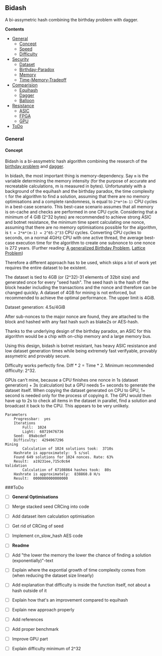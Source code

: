 ## Bidash
A bi-assymetric hash combining the birthday problem with dagger.

**Contents**

- [General](#General)
	- [Concept](#Concept)
	- [Speed](#Speed)
	- [Difficulty](#Difficulty)
- [Security](#Security)
	- [Dataset](#Dataset)
	- [Birthday-Paradox](#Birthday-Paradox)
	- [Memory](#Memory)
	- [Time-Memory-Tradeoff](#Time-Memory-Tradeoff)
- [Comparision](#Comparision)
	- [Equihash](#Equihash)
	- [Dagger](#Dagger)
	- [Balloon](#Balloon)
- [Resistance](#Resistance)
	- [ASIC](#ASIC)
	- [FPGA](#FPGA)
	- [GPU](#GPU)
- [ToDo](#ToDo)

### General
#### Concept
Bidash is a bi-assymetric hash algorithm combining the research of the [birthday problem](#Birthday-Paradox) and [dagger](https://webcache.googleusercontent.com/search?q=cache:bmDsAGmmcG8J:www.hashcash.org/papers/dagger.html+).

In bidash, the most important thing is memory-dependency. Say `m` is the variable determining the memory intensity (for the purpose of accurate and recreatable calculations, m is measured in bytes). Unfortunately with a background of the equihash and the birthday paradox, the time complexity `t` for the algorithm to find a solution, assuming that there are no memory optimisations and a complete randomness, is equal to `2*m*(m-1)` CPU cycles in a best-case scenario. This best-case scenario assumes that all memory is on-cache and checks are performed in one CPU cycle. Considering that a minimum of 4 GiB (2^32 bytes) are recommended to achieve strong ASIC and botnet resistance, the minimum time spent calculating one nonce, assuming that there are no memory optimisations possible for the algorithm, is `t = 2*m*(m-1) = 2^65-2^33` CPU cycles. Converting CPU cycles to seconds, on a normal 4GiHz CPU with one active thread, the average best-case execution time for the algorithm to create one subnonce to one nonce is 272 years. (Further reading: [A generalized Birthday Problem](https://link.springer.com/content/pdf/10.1007%2F3-540-45708-9_19.pdf), [Lattice Problem](https://cseweb.ucsd.edu/~daniele/papers/SVP.pdf))

Therefore a different approach has to be used, which skips a lot of work yet requires the entire dataset to be existent.

The dataset is tied to 4GB (or (2^32)-31 elements of 32bit size) and generated once for every "seed hash". The seed hash is the hash of the block header including the transactions and the nonce and therefore can be changed quickly. A dataset of 4GB for mining is not enforced, but recommended to achieve the optimal performance. The upper limit is 4GiB.

Dataset generation: 4.5s/4GiB

After sub-nonces to the major nonce are found, they are attached to the block and hashed with any fast hash such as blake2s or AES-hash.

Thanks to the underlying design of the birthday paradox, an ASIC for this algorithm would be a chip with on-chip memory and a large memory bus.

Using this design, bidash is botnet resistant, has heavy ASIC resistance and low dataset generation times while being extremely fast verifyable, provably assymetric and provably secure.

Difficulty works perfectly fine. Diff * 2 = Time * 2. Minimum recommended difficulty: 2^32. 

GPUs can't mine, because a CPU finishes one nonce in 1s (dataset generation) + 3s (calculation) but a GPU needs 5+ seconds to generate the dataset itself. When copying the dataset generated on CPU to GPU, 1+ second is needed only for the process of copying it. The GPU would then have up to 2s to check all items in the dataset in parallel, find a solution and broadcast it back to the CPU. This appears to be very unlikely.

```
Parameters
	Progressbar:  yes
	Iterations
		Full:  1024
		Light:  68719476736
	Seed:  89abcdef
	Difficulty:  4294967296
Mining
        Calculation of 1024 solutions took:  3710s                              
	Hashrate is approximately:  5 s/sol
	Found 649 solutions for 1024 nonces. Rate: 63%
	Result:  a19231ee,715c0c64
Validation
        Calculation of 67108864 hashes took:  80s                               
	Hashrate is approximately:  838860.8 H/s
	Result:  0000000000000000

```

###ToDo
- [ ] **General Optimisations**
- [ ] Merge stacked seed CRCing into code
- [ ] Add dataset item calculation optimisation
- [ ] Get rid of CRCing of seed
- [ ] Implement cn_slow\_hash AES code
- [ ] **Readme**
- [ ] Add "the lower the memory the lower the chance of finding a solution (exponentially)"-text
- [ ] Explain where the expontial growth of time complexity comes from (when reducing the dataset size linearly)
- [ ] Add explanation that difficulty is inside the function itself, not about a hash outside of it
- [ ] Explain how that's an improvement compared to equihash
- [ ] Explain new approach properly
- [ ] Add references
- [ ] Add proper benchmark
- [ ] Improve GPU part
- [ ] Explain difficulty minimum of 2^32

